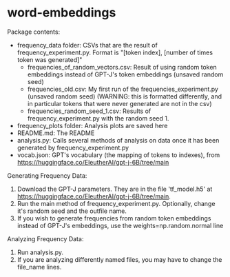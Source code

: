 # word-embeddings

Package contents:
- frequency_data folder: CSVs that are the result of frequency_experiment.py. Format is "[token index], [number of times token was generated]"
    - frequencies_of_random_vectors.csv: Result of using random token embeddings instead of GPT-J's token embeddings (unsaved random seed)
    - frequencies_old.csv: My first run of the frequencies_experiment.py (unsaved random seed) (WARNING: this is formatted differently, and in particular tokens that were never generated are not in the csv)
    - frequencies_random_seed_1.csv: Results of frequency_experiment.py with the random seed 1.
- frequency_plots folder: Analysis plots are saved here
- README.md: The README
- analysis.py: Calls several methods of analysis on data once it has been generated by frequency_experiment.py
- vocab.json: GPT's vocabulary (the mapping of tokens to indexes), from https://huggingface.co/EleutherAI/gpt-j-6B/tree/main

Generating Frequency Data:
1. Download the GPT-J parameters. They are in the file 'tf_model.h5' at https://huggingface.co/EleutherAI/gpt-j-6B/tree/main. 
1. Run the main method of frequency_experiment.py. Optionally, change it's random seed and the outfile name.
1. If you wish to generate frequencies from random token embeddings instead of GPT-J's embeddings, use the  weights=np.random.normal line

Analyzing Frequency Data:
1. Run analysis.py.
1. If you are analyzing differently named files, you may have to change the file_name lines.

